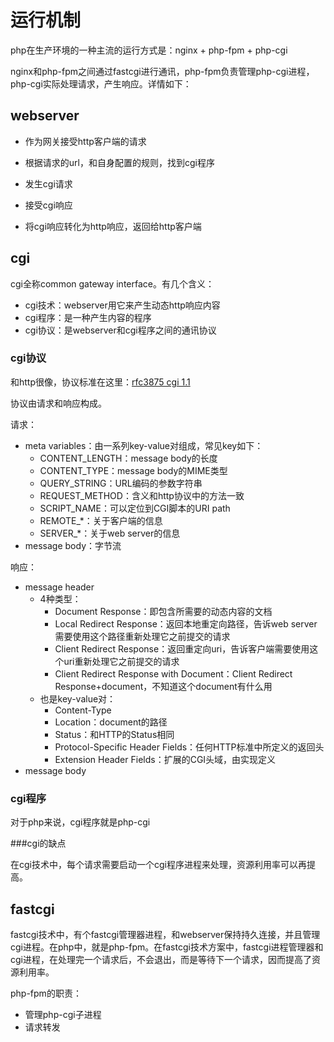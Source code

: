 # 运行机制

php在生产环境的一种主流的运行方式是：nginx + php-fpm + php-cgi

nginx和php-fpm之间通过fastcgi进行通讯，php-fpm负责管理php-cgi进程，php-cgi实际处理请求，产生响应。详情如下：

## webserver

- 作为网关接受http客户端的请求

- 根据请求的url，和自身配置的规则，找到cgi程序
- 发生cgi请求
- 接受cgi响应
- 将cgi响应转化为http响应，返回给http客户端

## cgi

cgi全称common gateway interface。有几个含义：

- cgi技术：webserver用它来产生动态http响应内容
- cgi程序：是一种产生内容的程序
- cgi协议：是webserver和cgi程序之间的通讯协议

### cgi协议

和http很像，协议标准在这里：[rfc3875 cgi 1.1](http://tools.ietf.org/html/rfc3875)

协议由请求和响应构成。

请求：

- meta variables：由一系列key-value对组成，常见key如下：
  - CONTENT_LENGTH：message body的长度
  - CONTENT_TYPE：message body的MIME类型
  - QUERY_STRING：URL编码的参数字符串
  - REQUEST_METHOD：含义和http协议中的方法一致
  - SCRIPT_NAME：可以定位到CGI脚本的URI path
  - REMOTE_*：关于客户端的信息
  - SERVER_*：关于web server的信息
- message body：字节流

响应：

- message header
  - 4种类型：
    - Document Response：即包含所需要的动态内容的文档
    - Local Redirect Response：返回本地重定向路径，告诉web server需要使用这个路径重新处理它之前提交的请求
    - Client Redirect Response：返回重定向uri，告诉客户端需要使用这个uri重新处理它之前提交的请求
    - Client Redirect Response with Document：Client Redirect Response+document，不知道这个document有什么用
  - 也是key-value对：
    - Content-Type
    - Location：document的路径
    - Status：和HTTP的Status相同
    - Protocol-Specific Header Fields：任何HTTP标准中所定义的返回头
    - Extension Header Fields：扩展的CGI头域，由实现定义
- message body

### cgi程序

对于php来说，cgi程序就是php-cgi

###cgi的缺点

在cgi技术中，每个请求需要启动一个cgi程序进程来处理，资源利用率可以再提高。

## fastcgi

fastcgi技术中，有个fastcgi管理器进程，和webserver保持持久连接，并且管理cgi进程。在php中，就是php-fpm。在fastcgi技术方案中，fastcgi进程管理器和cgi进程，在处理完一个请求后，不会退出，而是等待下一个请求，因而提高了资源利用率。

php-fpm的职责：

- 管理php-cgi子进程
- 请求转发







